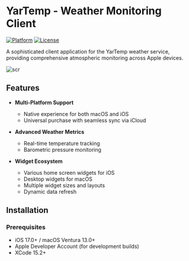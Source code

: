 # YarTemp - Weather Monitoring Client

[![Platform](https://img.shields.io/badge/Platform-macOS_iOS-blue.svg)](https://developer.apple.com)
[![License](https://img.shields.io/badge/License-MIT-green.svg)](LICENSE)

A sophisticated client application for the YarTemp weather service, providing comprehensive atmospheric monitoring across Apple devices.

![scr](https://github.com/user-attachments/assets/5d9c9d56-66ee-4f76-aac9-63feaadac304)

## Features

- **Multi-Platform Support**
  - Native experience for both macOS and iOS
  - Universal purchase with seamless sync via iCloud

- **Advanced Weather Metrics**
  - Real-time temperature tracking
  - Barometric pressure monitoring

- **Widget Ecosystem**
  - Various home screen widgets for iOS
  - Desktop widgets for macOS
  - Multiple widget sizes and layouts
  - Dynamic data refresh

## Installation

### Prerequisites
- iOS 17.0+ / macOS Ventura 13.0+
- Apple Developer Account (for development builds)
- XCode 15.2+
